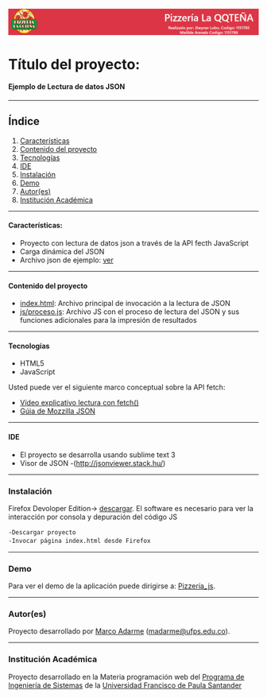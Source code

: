 ![Pizzería](./images/cabecera.png)
# Título del proyecto:

#### Ejemplo de Lectura de datos JSON 
***
## Índice
1. [Características](#caracter-sticas-)
2. [Contenido del proyecto](#contenido-del-proyecto)
3. [Tecnologías](#tecnologías)
4. [IDE](#ide)
5. [Instalación](#instalación)
6. [Demo](#demo)
7. [Autor(es)](#autores)
8. [Institución Académica](#institución-académica)
***

#### Características:

  - Proyecto con lectura de datos json a través de la API fecth JavaScript
  - Carga dinámica del JSON 
  - Archivo json de ejemplo: [ver](https://raw.githubusercontent.com/madarme/persistencia/main/pizza.json)
***
  #### Contenido del proyecto
  - [index.html](https://gitlab.com/programacion-web---i-sem-2019/lectura-json-ii-2020-pizzeria/-/blob/master/index.html): Archivo principal de invocación a la lectura de JSON
  - [js/proceso.js](https://gitlab.com/programacion-web---i-sem-2019/lectura-json-ii-2020-pizzeria/-/blob/master/js/proceso.js): Archivo JS con el proceso de lectura del JSON y sus funciones adicionales para la impresión de resultados

***
#### Tecnologías

  - HTML5
  - JavaScript

Usted puede ver el siguiente marco conceptual sobre la API fetch:

  - [Vídeo explicativo lectura con fetch()](https://www.youtube.com/watch?v=DP7Hkr2ss_I)
  - [Gúia de Mozzilla JSON](https://developer.mozilla.org/es/docs/Learn/JavaScript/Objects/JSON)
  
  ***
#### IDE

- El proyecto se desarrolla usando sublime text 3 
- Visor de JSON -(http://jsonviewer.stack.hu/)

***
### Instalación

Firefox Devoloper Edition-> [descargar](https://www.mozilla.org/es-ES/firefox/developer/).
El software es necesario para ver la interacción por consola y depuración del código JS


```sh
-Descargar proyecto
-Invocar página index.html desde Firefox 
```

***
### Demo

Para ver el demo de la aplicación puede dirigirse a: [Pizzería_js](http://ufps30.madarme.co/json_pizza/).

***
### Autor(es)
Proyecto desarrollado por [Marco Adarme] (<madarme@ufps.edu.co>).


***
### Institución Académica   
Proyecto desarrollado en la Materia programación web del  [Programa de Ingeniería de Sistemas] de la [Universidad Francisco de Paula Santander]


   [Marco Adarme]: <http://madarme.co>
   [Programa de Ingeniería de Sistemas]:<https://ingsistemas.cloud.ufps.edu.co/>
   [Universidad Francisco de Paula Santander]:<https://ww2.ufps.edu.co/>
   
